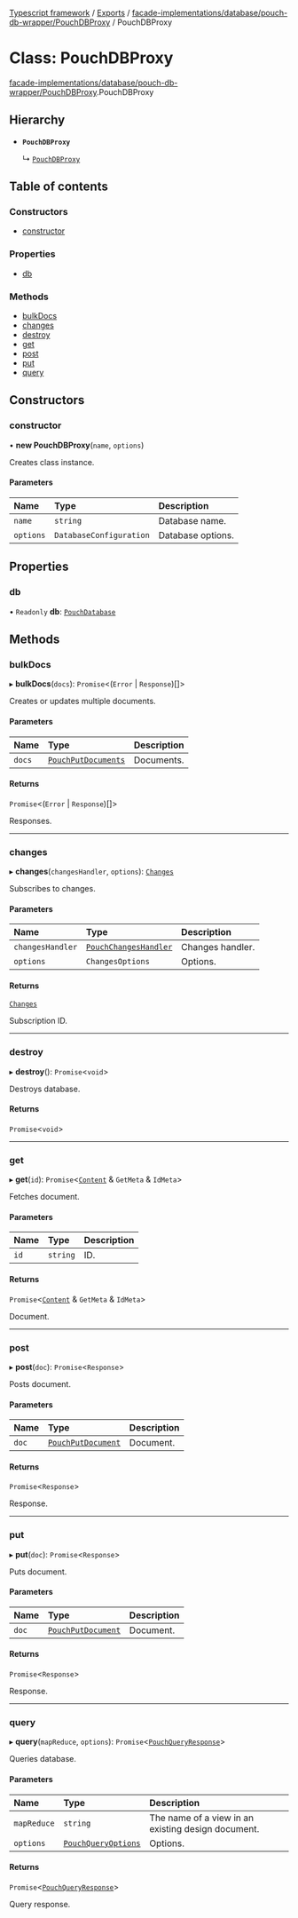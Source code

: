 [Typescript framework](../index.md) / [Exports](../modules.md) / [facade-implementations/database/pouch-db-wrapper/PouchDBProxy](../modules/facade_implementations_database_pouch_db_wrapper_PouchDBProxy.md) / PouchDBProxy

# Class: PouchDBProxy

[facade-implementations/database/pouch-db-wrapper/PouchDBProxy](../modules/facade_implementations_database_pouch_db_wrapper_PouchDBProxy.md).PouchDBProxy

## Hierarchy

- **`PouchDBProxy`**

  ↳ [`PouchDBProxy`](facade_implementations_database_pouch_db_wrapper___mocks___PouchDBProxy.PouchDBProxy.md)

## Table of contents

### Constructors

- [constructor](facade_implementations_database_pouch_db_wrapper_PouchDBProxy.PouchDBProxy.md#constructor)

### Properties

- [db](facade_implementations_database_pouch_db_wrapper_PouchDBProxy.PouchDBProxy.md#db)

### Methods

- [bulkDocs](facade_implementations_database_pouch_db_wrapper_PouchDBProxy.PouchDBProxy.md#bulkdocs)
- [changes](facade_implementations_database_pouch_db_wrapper_PouchDBProxy.PouchDBProxy.md#changes)
- [destroy](facade_implementations_database_pouch_db_wrapper_PouchDBProxy.PouchDBProxy.md#destroy)
- [get](facade_implementations_database_pouch_db_wrapper_PouchDBProxy.PouchDBProxy.md#get)
- [post](facade_implementations_database_pouch_db_wrapper_PouchDBProxy.PouchDBProxy.md#post)
- [put](facade_implementations_database_pouch_db_wrapper_PouchDBProxy.PouchDBProxy.md#put)
- [query](facade_implementations_database_pouch_db_wrapper_PouchDBProxy.PouchDBProxy.md#query)

## Constructors

### constructor

• **new PouchDBProxy**(`name`, `options`)

Creates class instance.

#### Parameters

| Name | Type | Description |
| :------ | :------ | :------ |
| `name` | `string` | Database name. |
| `options` | `DatabaseConfiguration` | Database options. |

## Properties

### db

• `Readonly` **db**: [`PouchDatabase`](../modules/facade_implementations_database_pouch_db_wrapper_PouchDBProxy.md#pouchdatabase)

## Methods

### bulkDocs

▸ **bulkDocs**(`docs`): `Promise`<(`Error` \| `Response`)[]\>

Creates or updates multiple documents.

#### Parameters

| Name | Type | Description |
| :------ | :------ | :------ |
| `docs` | [`PouchPutDocuments`](../modules/facade_implementations_database_pouch_db_wrapper_PouchDBProxy.md#pouchputdocuments) | Documents. |

#### Returns

`Promise`<(`Error` \| `Response`)[]\>

Responses.

___

### changes

▸ **changes**(`changesHandler`, `options`): [`Changes`](../interfaces/facade_implementations_database_pouch_db_wrapper_PouchDBProxy.Changes.md)

Subscribes to changes.

#### Parameters

| Name | Type | Description |
| :------ | :------ | :------ |
| `changesHandler` | [`PouchChangesHandler`](../interfaces/facade_implementations_database_pouch_db_wrapper_PouchDBProxy.PouchChangesHandler.md) | Changes handler. |
| `options` | `ChangesOptions` | Options. |

#### Returns

[`Changes`](../interfaces/facade_implementations_database_pouch_db_wrapper_PouchDBProxy.Changes.md)

Subscription ID.

___

### destroy

▸ **destroy**(): `Promise`<`void`\>

Destroys database.

#### Returns

`Promise`<`void`\>

___

### get

▸ **get**(`id`): `Promise`<[`Content`](../interfaces/facade_implementations_database_pouch_db_wrapper_PouchDBProxy.Content.md) & `GetMeta` & `IdMeta`\>

Fetches document.

#### Parameters

| Name | Type | Description |
| :------ | :------ | :------ |
| `id` | `string` | ID. |

#### Returns

`Promise`<[`Content`](../interfaces/facade_implementations_database_pouch_db_wrapper_PouchDBProxy.Content.md) & `GetMeta` & `IdMeta`\>

Document.

___

### post

▸ **post**(`doc`): `Promise`<`Response`\>

Posts document.

#### Parameters

| Name | Type | Description |
| :------ | :------ | :------ |
| `doc` | [`PouchPutDocument`](../modules/facade_implementations_database_pouch_db_wrapper_PouchDBProxy.md#pouchputdocument) | Document. |

#### Returns

`Promise`<`Response`\>

Response.

___

### put

▸ **put**(`doc`): `Promise`<`Response`\>

Puts document.

#### Parameters

| Name | Type | Description |
| :------ | :------ | :------ |
| `doc` | [`PouchPutDocument`](../modules/facade_implementations_database_pouch_db_wrapper_PouchDBProxy.md#pouchputdocument) | Document. |

#### Returns

`Promise`<`Response`\>

Response.

___

### query

▸ **query**(`mapReduce`, `options`): `Promise`<[`PouchQueryResponse`](../modules/facade_implementations_database_pouch_db_wrapper_PouchDBProxy.md#pouchqueryresponse)\>

Queries database.

#### Parameters

| Name | Type | Description |
| :------ | :------ | :------ |
| `mapReduce` | `string` | The name of a view in an existing design document. |
| `options` | [`PouchQueryOptions`](../modules/facade_implementations_database_pouch_db_wrapper_PouchDBProxy.md#pouchqueryoptions) | Options. |

#### Returns

`Promise`<[`PouchQueryResponse`](../modules/facade_implementations_database_pouch_db_wrapper_PouchDBProxy.md#pouchqueryresponse)\>

Query response.
